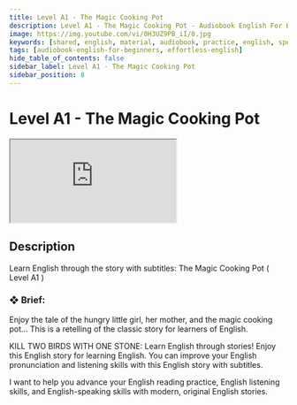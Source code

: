 ```yaml
---
title: Level A1 - The Magic Cooking Pot
description: Level A1 - The Magic Cooking Pot - Audiobook English For Beginners
image: https://img.youtube.com/vi/0H3UZ9PB_iI/0.jpg
keywords: [shared, english, material, audiobook, practice, english, speaking]
tags: [audiobook-english-for-beginners, effortless-english]
hide_table_of_contents: false
sidebar_label: Level A1 - The Magic Cooking Pot
sidebar_position: 8
---
```


# Level A1 - The Magic Cooking Pot

<div class="video-container">
<iframe src="https://www.youtube.com/embed/0H3UZ9PB_iI?controls=0" title="YouTube video player"></iframe>
<a href="https://www.youtube.com/watch?list=PL___7gkXqjbx7FtKf1v6aTPhzl-k6J3qW&v=0H3UZ9PB_iI" target="_blank"></a>
</div>

## Description

Learn English through the story with subtitles: The Magic Cooking Pot ( Level A1 )

### ❖ Brief:

Enjoy the tale of the hungry little girl, her mother, and the magic cooking pot... This is a retelling of the classic story for learners of English.

KILL TWO BIRDS WITH ONE STONE: Learn English through stories! Enjoy this English story for learning English. You can improve your English pronunciation and listening skills with this English story with subtitles.

I want to help you advance your English reading practice, English listening skills, and English-speaking skills with modern, original English stories.